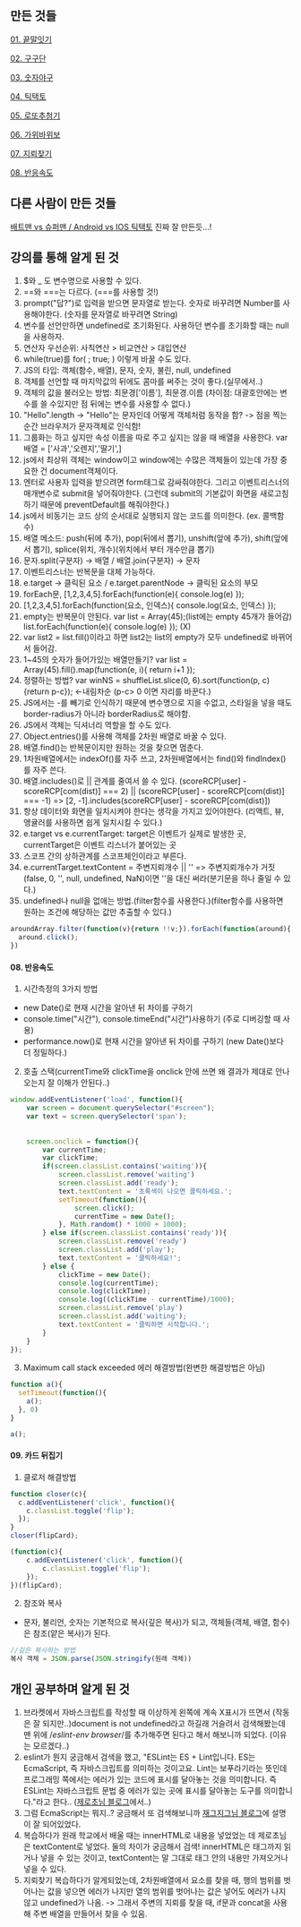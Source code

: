 ## 만든 것들
[01. 끝말잇기](https://dinomoon.github.io/ZeroCho_JS/01.%20끝말잇기/index.html)

[02. 구구단](https://dinomoon.github.io/ZeroCho_JS/02.%20구구단/index.html)

[03. 숫자야구](https://dinomoon.github.io/ZeroCho_JS/03.%20숫자야구/index.html)

[04. 틱택토](https://dinomoon.github.io/ZeroCho_JS/04.%20틱택토/index.html)

[05. 로또추첨기](https://dinomoon.github.io/ZeroCho_JS/05.%20로또추첨기/index.html)

[06. 가위바위보](https://dinomoon.github.io/ZeroCho_JS/06.%20가위바위보/index.html)

[07. 지뢰찾기](https://dinomoon.github.io/ZeroCho_JS/07.%20지뢰찾기/index2.html)

[08. 반응속도](https://dinomoon.github.io/ZeroCho_JS/08.%20반응속도/index.html)

## 다른 사람이 만든 것들
[배트맨 vs 슈퍼맨 / Android vs IOS 틱택토](https://exporter-hamster-17117.netlify.com/) 진짜 잘 만든듯...!

## 강의를 통해 알게 된 것
1. $와 _ 도 변수명으로 사용할 수 있다.
2. ==와 ===는 다르다. (===를 사용할 것!)
3. prompt("답?")로 입력을 받으면 문자열로 받는다. 숫자로 바꾸려면 Number를 사용해야한다. (숫자를 문자열로 바꾸려면 String)
4. 변수를 선언만하면 undefined로 초기화된다. 사용하던 변수를 초기화할 때는 null을 사용하자.
5. 연산자 우선순위: 사칙연산 > 비교연산 > 대입연산
6. while(true)를 for( ; true; ) 이렇게 바꿀 수도 있다.
7. JS의 타입: 객체(함수, 배열), 문자, 숫자, 불린, null, undefined
8. 객체를 선언할 때 마지막값의 뒤에도 콤마를 써주는 것이 좋다.(실무에서..)
9. 객체의 값을 불러오는 방법: 최문경['이름'], 최문경.이름 (차이점: 대괄호안에는 변수를 쓸 수있지만 점 뒤에는 변수를 사용할 수 없다.)
10. "Hello".length -> "Hello"는 문자인데 어떻게 객체처럼 동작을 함? -> 점을 찍는 순간 브라우저가 문자객체로 인식함!
11. 그룹화는 하고 싶지만 속성 이름을 따로 주고 싶지는 않을 때 배열을 사용한다. var 배열 = ['사과','오렌지','딸기',]
12. js에서 최상위 객체는 window이고 window에는 수많은 객체들이 있는데 가장 중요한 건 document객체이다.
13. 엔터로 사용자 입력을 받으려면 form태그로 감싸줘야한다. 그리고 이벤트리스너의 매개변수로 submit을 넣어줘야한다. (그런데 submit의 기본값이 화면을 새로고침하기 때문에 preventDefault를 해줘야한다.)
14. js에서 비동기는 코드 상의 순서대로 실행되지 않는 코드를 의미한다. (ex. 콜백함수)
15. 배열 메소드: push(뒤에 추가), pop(뒤에서 뽑기), unshift(앞에 추가), shift(앞에서 뽑기), splice(위치, 개수)(위치에서 부터 개수만큼 뽑기)
16. 문자.split(구분자) -> 배열 / 배열.join(구분자) -> 문자
17. 이벤트리스너는 반복문을 대체 가능하다.
18. e.target -> 클릭된 요소 / e.target.parentNode -> 클릭된 요소의 부모
19. forEach문, [1,2,3,4,5].forEach(function(e){ console.log(e) });
20. [1,2,3,4,5].forEach(function(요소, 인덱스){ console.log(요소, 인덱스) });
21. empty는 반복문이 안된다. var list = Array(45);(list에는 empty 45개가 들어감) list.forEach(function(e){ console.log(e) }); (X)
22. var list2 = list.fill()이라고 하면 list2는 list의 empty가 모두 undefined로 바뀌어서 들어감.
23. 1~45의 숫자가 들어가있는 배열만들기? var list = Array(45).fill().map(function(e, i){ return i+1 });
24. 정렬하는 방법? var winNS = shuffleList.slice(0, 6).sort(function(p, c){return p-c}); <-내림차순 (p-c> 0 이면 자리를 바꾼다.)
25. JS에서는 -를 빼기로 인식하기 때문에 변수명으로 지을 수없고, 스타일을 넣을 때도 border-radius가 아니라 borderRadius로 해야함.
26. JS에서 객체는 딕셔너리 역할을 할 수도 있다.
27. Object.entries()를 사용해 객체를 2차원 배열로 바꿀 수 있다.
28. 배열.find()는 반복문이지만 원하는 것을 찾으면 멈춘다.
29. 1차원배열에서는 indexOf()를 자주 쓰고, 2차원배열에서는 find()와 findIndex()를 자주 쓴다.
30. 배열.includes()로 || 관계를 줄여서 쓸 수 있다. (scoreRCP[user] - scoreRCP[com(dist)] === 2) || (scoreRCP[user] - scoreRCP[com(dist)] === -1) => [2, -1].includes(scoreRCP[user] - scoreRCP[com(dist)])
31. 항상 데이터와 화면을 일치시켜야 한다는 생각을 가지고 있어야한다. (리액트, 뷰, 앵귤러를 사용하면 쉽게 일치시킬 수 있다.)
32. e.target vs e.currentTarget: target은 이벤트가 실제로 발생한 곳, currentTarget은 이벤트 리스너가 붙어있는 곳
33. 스코프 간의 상하관계를 스코프체인이라고 부른다.
34. e.currentTarget.textContent = 주변지뢰개수 || '' => 주변지뢰개수가 거짓(false, 0, '', null, undefined, NaN)이면 ''을 대신 써라(분기문을 하나 줄일 수 있다.)
35. undefined나 null을 없애는 방법.(filter함수를 사용한다.)(filter함수를 사용하면 원하는 조건에 해당하는 값만 추출할 수 있다.)
```javascript
aroundArray.filter(function(v){return !!v;}).forEach(function(around){
  around.click();
})
```
#### 08. 반응속도
1. 시간측정의 3가지 방법
  - new Date()로 현재 시간을 알아낸 뒤 차이를 구하기
  - console.time("시간"), console.timeEnd("시간")사용하기 (주로 디버깅할 때 사용)
  - performance.now()로 현재 시간을 알아낸 뒤 차이를 구하기 (new Date()보다 더 정밀하다.)
2. 호출 스택(currentTime와 clickTime을 onclick 안에 쓰면 왜 결과가 제대로 안나오는지 잘 이해가 안된다..)
```javascript
window.addEventListener('load', function(){
    var screen = document.querySelector("#screen");
    var text = screen.querySelector('span');
    
    
    screen.onclick = function(){
        var currentTime;
        var clickTime;
        if(screen.classList.contains('waiting')){
            screen.classList.remove('waiting')
            screen.classList.add('ready');
            text.textContent = '초록색이 나오면 클릭하세요.';
            setTimeout(function(){
                screen.click();
                currentTime = new Date();
            }, Math.random() * 1000 + 1000);
        } else if(screen.classList.contains('ready')){
            screen.classList.remove('ready')
            screen.classList.add('play');
            text.textContent = '클릭하세요!';
        } else {
            clickTime = new Date();
            console.log(currentTime);
            console.log(clickTime);
            console.log((clickTime - currentTime)/1000);
            screen.classList.remove('play')
            screen.classList.add('waiting');
            text.textContent = '클릭하면 시작합니다.';
        }
    }
});
```
3. Maximum call stack exceeded 에러 해결방법(완변한 해결방법은 아님)
```javascript
function a(){
  setTimeout(function(){
    a();
  }, 0)
}

a();
```

#### 09. 카드 뒤집기
1. 클로저 해결방법
```javascript
function closer(c){
  c.addEventListener('click', function(){
    c.classList.toggle('flip');
  });
}
closer(flipCard);

(function(c){
    c.addEventListener('click', function(){
        c.classList.toggle('flip');
    });
})(flipCard);
```
2. 참조와 복사
  - 문자, 불리언, 숫자는 기본적으로 복사(깊은 복사)가 되고, 객체들(객체, 배열, 함수)은 참조(얕은 복사)가 된다.
```javascript
//깊은 복사하는 방법
복사 객체 = JSON.parse(JSON.stringify(원래 객체))
```


## 개인 공부하며 알게 된 것
1. 브라켓에서 자바스크립트를 작성할 때 이상하게 왼쪽에 계속 X표시가 뜨면서 (작동은 잘 되지만..)document is not undefined라고 하길래 거슬려서 검색해봤는데 맨 위에 /*eslint-env browser*/를 추가해주면 된다고 해서 해보니까 되었다. (이유는 모르겠다..)
2. eslint가 뭔지 궁금해서 검색을 했고, "ESLint는 ES + Lint입니다. ES는 EcmaScript, 즉 자바스크립트를 의미하는 것이고요. Lint는 보푸라기라는 뜻인데 프로그래밍 쪽에서는 에러가 있는 코드에 표시를 달아놓는 것을 의미합니다. 즉 ESLint는 자바스크립트 문법 중 에러가 있는 곳에 표시를 달아놓는 도구를 의미합니다."라고 한다.. ([제로초님 블로그](https://www.zerocho.com/category/JavaScript/post/583231719a87ec001834a0f2)에서..)
3. 그럼 EcmaScript는 뭐지..? 궁금해서 또 검색해보니까 [재그지그님 블로그](https://wormwlrm.github.io/2018/10/03/What-is-the-difference-between-javascript-and-ecmascript.html)에 설명이 잘 되어있었다.
4. 복습하다가 원래 학교에서 배울 때는 innerHTML로 내용을 넣었었는 데 제로초님은 textContent로 넣었다. 둘의 차이가 궁금해서 검색! innerHTML은 태그까지 읽거나 넣을 수 있는 것이고, textContent는 말 그대로 태그 안의 내용만 가져오거나 넣을 수 있다.
5. 지뢰찾기 복습하다가 알게되었는데, 2차원배열에서 요소를 찾을 때, 행의 범위를 벗어나는 값을 넣으면 에러가 나지만 열의 범위를 벗어나는 값은 넣어도 에러가 나지 않고 undefined가 나옴. -> 그래서 주변의 지뢰를 찾을 때, if문과 concat을 사용해 주변 배열을 만들어서 찾을 수 있음.
